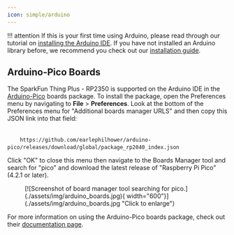 ```yaml
---
icon: simple/arduino
---
```


!!! attention
	If this is your first time using Arduino, please read through our tutorial on [installing the Arduino IDE](https://learn.sparkfun.com/tutorials/installing-arduino-ide). If you have not installed an Arduino library before, we recommend you check out our [installation guide](https://learn.sparkfun.com/tutorials/installing-an-arduino-library).

## Arduino-Pico Boards

The SparkFun Thing Plus - RP2350 is supported on the Arduino IDE in the [Arduino-Pico](https://github.com/earlephilhower/arduino-pico) boards package. To install the package, open the Preferences menu by navigating to <b>File</b> > <b>Preferences</b>. Look at the bottom of the Preferences menu for "Additional boards manager URLS" and then copy this JSON link into that field:

<code>
    https://github.com/earlephilhower/arduino-pico/releases/download/global/package_rp2040_index.json
</code>

Click "OK" to close this menu then navigate to the Boards Manager tool and search for "pico" and download the latest release of "Raspberry Pi Pico" (4.2.1 or later).

<figure markdown>
[![Screenshot of board manager tool searching for pico.](./assets/img/arduino_boards.jpg){ width="600"}](./assets/img/arduino_boards.jpg "Click to enlarge")
</figure>

For more information on using the Arduino-Pico boards package, check out their [documentation page](https://arduino-pico.readthedocs.io/en/latest/index.html).